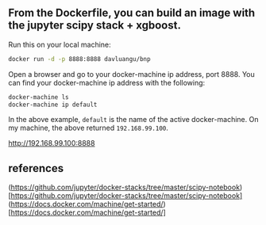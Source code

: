 ## From the Dockerfile, you can build an image with the jupyter scipy stack + xgboost.

Run this on your local machine:
```bash
docker run -d -p 8888:8888 davluangu/bnp
```

Open a browser and go to your docker-machine ip address, port 8888. You can find your docker-machine ip address with the following:
```bash
docker-machine ls
docker-machine ip default
```
In the above example, `default` is the name of the active docker-machine. On my machine, the above returned `192.168.99.100`.


http://192.168.99.100:8888

## references
(https://github.com/jupyter/docker-stacks/tree/master/scipy-notebook)[https://github.com/jupyter/docker-stacks/tree/master/scipy-notebook]
(https://docs.docker.com/machine/get-started/)[https://docs.docker.com/machine/get-started/]

